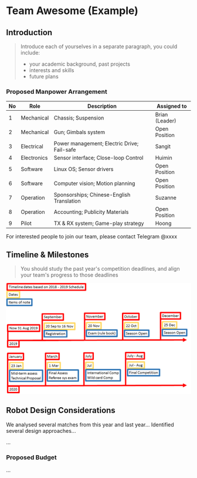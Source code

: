 # Team Awesome (Example)

## Introduction


 >   Introduce each of yourselves in a separate paragraph, you could include:
 >   - your academic background, past projects
 >   - interests and skills
 >   - future plans


### Proposed Manpower Arrangement
No| Role          |  Description                        | Assigned to       | 
--|---------------|---                                  |---                |
 1|  Mechanical   |  Chassis; Suspension                |  Brian (Leader)   |
 2|  Mechanical   |  Gun; Gimbals system                | Open Position|
 3|  Electrical   |  Power management; Electric Drive; Fail-safe   |  Sangit |
 4|  Electronics  |  Sensor interface; Close-loop Control | Huimin          | 
 5|  Software     | Linux OS; Sensor drivers            | Open Position     | 
 6|  Software     | Computer vision; Motion planning    | Open Position     | 
 7|  Operation    | Sponsorships; Chinese-English Translation | Suzanne     |   
 8|  Operation    | Accounting; Publicity Materials     | Open Position     |  
 9|  Pilot        | TX & RX system; Game-play strategy  |  Hoong            |

 For interested people to join our team, please contact Telegram @xxxx 

## Timeline & Milestones


 >   You should study the past year's competition deadlines, and align your team's progress to those deadlines

![Timeline](./assets/team-awesome-timeline.png)

## Robot Design Considerations

We analysed several matches from this year and last year... Identified several design approaches...

...

### Proposed Budget

...